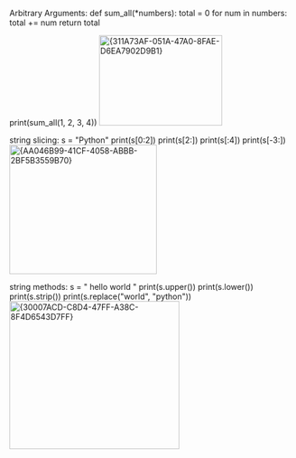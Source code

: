 Arbitrary Arguments:
def sum_all(*numbers):
    total = 0
    for num in numbers:
        total += num
    return total

print(sum_all(1, 2, 3, 4))
<img width="218" height="160" alt="{311A73AF-051A-47A0-8FAE-D6EA7902D9B1}" src="https://github.com/user-attachments/assets/68cac054-ebaa-470c-9106-11af0fd796e5" />

string slicing:
s = "Python"
print(s[0:2])
print(s[2:])
print(s[:4])
print(s[-3:])
<img width="261" height="229" alt="{AA046B99-41CF-4058-ABBB-2BF5B3559B70}" src="https://github.com/user-attachments/assets/28fd078d-13a3-4429-9ec5-b14217d3223a" />

string methods:
s = "  hello world  "
print(s.upper())
print(s.lower())
print(s.strip())
print(s.replace("world", "python"))
<img width="301" height="262" alt="{30007ACD-C8D4-47FF-A38C-8F4D6543D7FF}" src="https://github.com/user-attachments/assets/b58f1917-e7bc-4346-a844-db34bd87934f" />

